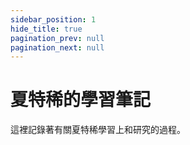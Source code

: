 ```yaml
---
sidebar_position: 1
hide_title: true
pagination_prev: null
pagination_next: null
---
```


<!-- # READMEs -->

# 夏特稀的學習筆記
這裡記錄著有關夏特稀學習上和研究的過程。